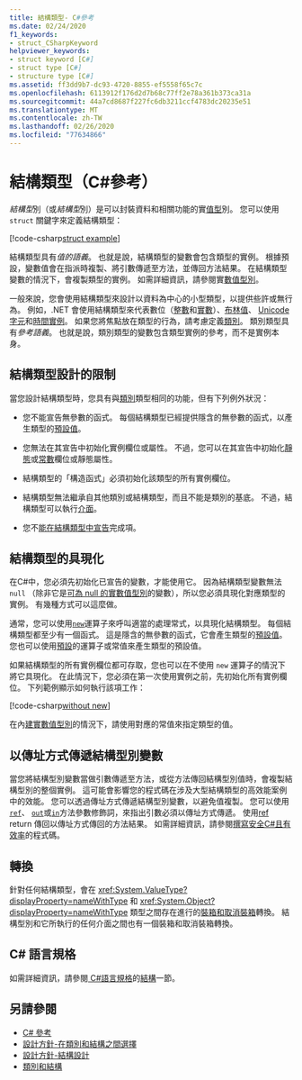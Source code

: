 ```yaml
---
title: 結構類型- C#參考
ms.date: 02/24/2020
f1_keywords:
- struct_CSharpKeyword
helpviewer_keywords:
- struct keyword [C#]
- struct type [C#]
- structure type [C#]
ms.assetid: ff3dd9b7-dc93-4720-8855-ef5558f65c7c
ms.openlocfilehash: 6113912f176d2d7b68c77ff2e78a361b373ca31a
ms.sourcegitcommit: 44a7cd8687f227fc6db3211ccf4783dc20235e51
ms.translationtype: MT
ms.contentlocale: zh-TW
ms.lasthandoff: 02/26/2020
ms.locfileid: "77634866"
---
```

# <a name="structure-types-c-reference"></a>結構類型（C#參考）

*結構型*別（或*結構型*別）是可以封裝資料和相關功能的實[值型](value-types.md)別。 您可以使用 `struct` 關鍵字來定義結構類型：

[!code-csharp[struct example](~/samples/csharp/language-reference/builtin-types/StructType.cs#StructExample)]

結構類型具有*值的語義*。 也就是說，結構類型的變數會包含類型的實例。 根據預設，變數值會在指派時複製、將引數傳遞至方法，並傳回方法結果。 在結構類型變數的情況下，會複製類型的實例。 如需詳細資訊，請參閱實[數值型別](value-types.md)。

一般來說，您會使用結構類型來設計以資料為中心的小型類型，以提供些許或無行為。 例如，.NET 會使用結構類型來代表數位（[整數](integral-numeric-types.md)和[實數](floating-point-numeric-types.md)）、[布林值](bool.md)、 [Unicode 字元](char.md)和[時間實例](xref:System.DateTime)。 如果您將焦點放在類型的行為，請考慮定義[類別](../keywords/class.md)。 類別類型具有*參考語義*。 也就是說，類別類型的變數包含類型實例的參考，而不是實例本身。

## <a name="limitations-with-the-design-of-a-structure-type"></a>結構類型設計的限制

當您設計結構類型時，您具有與[類別](../keywords/class.md)類型相同的功能，但有下列例外狀況：

- 您不能宣告無參數的函式。 每個結構類型已經提供隱含的無參數的函式，以產生類型的[預設值](default-values.md)。

- 您無法在其宣告中初始化實例欄位或屬性。 不過，您可以在其宣告中初始化[靜態](../keywords/static.md)或[常數](../keywords/const.md)欄位或靜態屬性。

- 結構類型的「構造函式」必須初始化該類型的所有實例欄位。

- 結構類型無法繼承自其他類別或結構類型，而且不能是類別的基底。 不過，結構類型可以執行[介面](../keywords/interface.md)。

- 您不[能在結構類型中宣告](../../programming-guide/classes-and-structs/destructors.md)完成項。

## <a name="instantiation-of-a-structure-type"></a>結構類型的具現化

在C#中，您必須先初始化已宣告的變數，才能使用它。 因為結構類型變數無法 `null` （除非它是[可為 null 的實數值型別](nullable-value-types.md)的變數），所以您必須具現化對應類型的實例。 有幾種方式可以這麼做。

通常，您可以使用[`new`](../operators/new-operator.md)運算子來呼叫適當的處理常式，以具現化結構類型。 每個結構類型都至少有一個函式。 這是隱含的無參數的函式，它會產生類型的[預設值](default-values.md)。 您也可以使用[預設](../operators/default.md)的運算子或常值來產生類型的預設值。

如果結構類型的所有實例欄位都可存取，您也可以在不使用 `new` 運算子的情況下將它具現化。 在此情況下，您必須在第一次使用實例之前，先初始化所有實例欄位。 下列範例顯示如何執行該項工作：

[!code-csharp[without new](~/samples/csharp/language-reference/builtin-types/StructType.cs#WithoutNew)]

在內[建實數值型別](value-types.md#built-in-value-types)的情況下，請使用對應的常值來指定類型的值。

## <a name="passing-structure-type-variables-by-reference"></a>以傳址方式傳遞結構型別變數

當您將結構型別變數當做引數傳遞至方法，或從方法傳回結構型別值時，會複製結構型別的整個實例。 這可能會影響您的程式碼在涉及大型結構類型的高效能案例中的效能。 您可以透過傳址方式傳遞結構型別變數，以避免值複製。 您可以使用[`ref`](../keywords/ref.md#passing-an-argument-by-reference)、 [`out`](../keywords/out-parameter-modifier.md)或[`in`](../keywords/in-parameter-modifier.md)方法參數修飾詞，來指出引數必須以傳址方式傳遞。 使用[ref](../../programming-guide/classes-and-structs/ref-returns.md) return 傳回以傳址方式傳回的方法結果。 如需詳細資訊，請參閱[撰寫安全C#且有效率](../../write-safe-efficient-code.md)的程式碼。

## <a name="conversions"></a>轉換

針對任何結構類型，會在 <xref:System.ValueType?displayProperty=nameWithType> 和 <xref:System.Object?displayProperty=nameWithType> 類型之間存在進行的[裝箱和取消裝箱](../../programming-guide/types/boxing-and-unboxing.md)轉換。 結構型別和它所執行的任何介面之間也有一個裝箱和取消裝箱轉換。

## <a name="c-language-specification"></a>C# 語言規格

如需詳細資訊，請參閱[ C#語言規格](~/_csharplang/spec/introduction.md)的[結構](~/_csharplang/spec/structs.md)一節。

## <a name="see-also"></a>另請參閱

- [C# 參考](../index.md)
- [設計方針-在類別和結構之間選擇](../../../standard/design-guidelines/choosing-between-class-and-struct.md)
- [設計方針-結構設計](../../../standard/design-guidelines/struct.md)
- [類別和結構](../../programming-guide/classes-and-structs/index.md)
